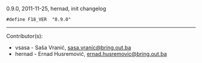 0.9.0, 2011-11-25, hernad, init changelog 

    #define F18_VER  "0.9.0"

--------------------

Contributor(s):

* vsasa - Saša Vranić, sasa.vranic@bring.out.ba
* hernad - Ernad Husremović, ernad.husremovic@bring.out.ba
